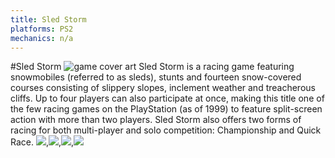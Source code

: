 ```yaml
---
title: Sled Storm
platforms: PS2
mechanics: n/a
---
```

#Sled Storm
![game cover art](//images.igdb.com/igdb/image/upload/t_thumb/fgyum8r4sy9qugcnwqrj.jpg "Logo Title Text 1")
Sled Storm is a racing game featuring snowmobiles (referred to as sleds), stunts and fourteen snow-covered courses consisting of slippery slopes, inclement weather and treacherous cliffs. Up to four players can also participate at once, making this title one of the few racing games on the PlayStation (as of 1999) to feature split-screen action with more than two players. Sled Storm also offers two forms of racing for both multi-player and solo competition: Championship and Quick Race.
<img src="//images.igdb.com/igdb/image/upload/t_thumb/fgr6o3ccobwpfog1umn7.jpg"/>,<img src="//images.igdb.com/igdb/image/upload/t_thumb/j8drjcsohfdnca73yqdv.jpg"/>,<img src="//images.igdb.com/igdb/image/upload/t_thumb/di8wdyjekw3crxqvi5yj.jpg"/>,<img src="//images.igdb.com/igdb/image/upload/t_thumb/hz0gn0bgdv5u4o8uadz9.jpg"/>
